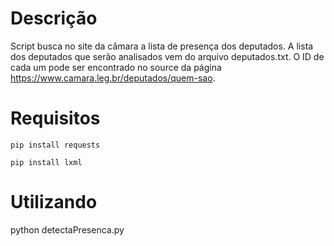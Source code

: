 # Descrição
Script busca no site da câmara a lista de presença dos deputados. A lista dos deputados que serão analisados vem do arquivo deputados.txt. O ID de cada um pode ser encontrado no source da página https://www.camara.leg.br/deputados/quem-sao.

# Requisitos
`pip install requests`

`pip install lxml`

# Utilizando
python detectaPresenca.py
